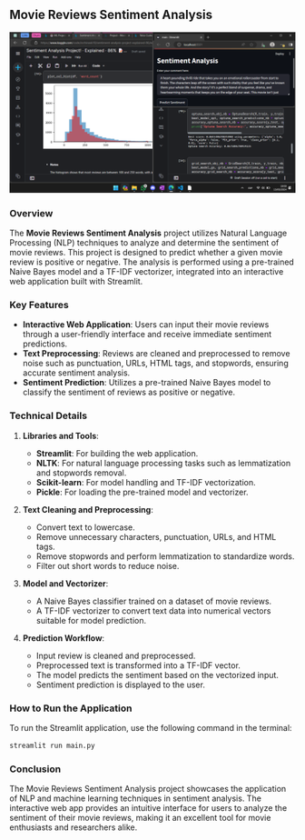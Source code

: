 ## Movie Reviews Sentiment Analysis

<p align="center">
  <img src="https://github.com/floresernesto95/Images/blob/main/portfolio%20-%20sentiment%20analysis%202.png?raw=true"/>
</p>

### Overview

The **Movie Reviews Sentiment Analysis** project utilizes Natural Language Processing (NLP) techniques to analyze and determine the sentiment of movie reviews. This project is designed to predict whether a given movie review is positive or negative. The analysis is performed using a pre-trained Naive Bayes model and a TF-IDF vectorizer, integrated into an interactive web application built with Streamlit.

### Key Features

- **Interactive Web Application**: Users can input their movie reviews through a user-friendly interface and receive immediate sentiment predictions.
- **Text Preprocessing**: Reviews are cleaned and preprocessed to remove noise such as punctuation, URLs, HTML tags, and stopwords, ensuring accurate sentiment analysis.
- **Sentiment Prediction**: Utilizes a pre-trained Naive Bayes model to classify the sentiment of reviews as positive or negative.

### Technical Details

1. **Libraries and Tools**:
   - **Streamlit**: For building the web application.
   - **NLTK**: For natural language processing tasks such as lemmatization and stopwords removal.
   - **Scikit-learn**: For model handling and TF-IDF vectorization.
   - **Pickle**: For loading the pre-trained model and vectorizer.

2. **Text Cleaning and Preprocessing**:
   - Convert text to lowercase.
   - Remove unnecessary characters, punctuation, URLs, and HTML tags.
   - Remove stopwords and perform lemmatization to standardize words.
   - Filter out short words to reduce noise.

3. **Model and Vectorizer**:
   - A Naive Bayes classifier trained on a dataset of movie reviews.
   - A TF-IDF vectorizer to convert text data into numerical vectors suitable for model prediction.

4. **Prediction Workflow**:
   - Input review is cleaned and preprocessed.
   - Preprocessed text is transformed into a TF-IDF vector.
   - The model predicts the sentiment based on the vectorized input.
   - Sentiment prediction is displayed to the user.

### How to Run the Application

To run the Streamlit application, use the following command in the terminal:

```bash
streamlit run main.py
```

### Conclusion

The Movie Reviews Sentiment Analysis project showcases the application of NLP and machine learning techniques in sentiment analysis. The interactive web app provides an intuitive interface for users to analyze the sentiment of their movie reviews, making it an excellent tool for movie enthusiasts and researchers alike.
